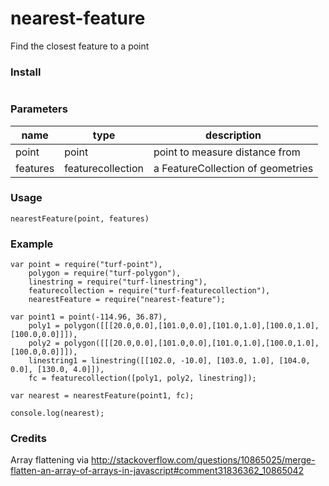 nearest-feature
============
Find the closest feature to a point

### Install

````

````

### Parameters

|name|type|description|
|---|---|---|
| point | point | point to measure distance from |
| features | featurecollection | a FeatureCollection of geometries |

### Usage

````
nearestFeature(point, features)
````

### Example

````
var point = require("turf-point"),
    polygon = require("turf-polygon"),
    linestring = require("turf-linestring"),
    featurecollection = require("turf-featurecollection"),
    nearestFeature = require("nearest-feature");

var point1 = point(-114.96, 36.87),
    poly1 = polygon([[[20.0,0.0],[101.0,0.0],[101.0,1.0],[100.0,1.0],[100.0,0.0]]]),
    poly2 = polygon([[[20.0,0.0],[101.0,0.0],[101.0,1.0],[100.0,1.0],[100.0,0.0]]]),
    linestring1 = linestring([[102.0, -10.0], [103.0, 1.0], [104.0, 0.0], [130.0, 4.0]]),
    fc = featurecollection([poly1, poly2, linestring]);

var nearest = nearestFeature(point1, fc);

console.log(nearest);
````

### Credits
Array flattening via http://stackoverflow.com/questions/10865025/merge-flatten-an-array-of-arrays-in-javascript#comment31836362_10865042